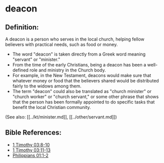 # deacon #

## Definition: ##

A deacon is a person who serves in the local church, helping fellow believers with practical needs, such as food or money.

* The word "deacon" is taken directly from a Greek word meaning "servant" or "minister."
* From the time of the early Christians, being a deacon has been a well-defined role and ministry in the Church body.
* For example, in the New Testament, deacons would make sure that whatever money or food that the believers shared would be distributed fairly to the widows among them.
* The term "deacon" could also be translated as "church minister" or "church worker" or "church servant," or some other phrase that shows that the person has been formally appointed to do specific tasks that benefit the local Christian community.

(See also: [[../kt/minister.md]], [[../other/servant.md]])

## Bible References: ##

* [1 Timothy 03:8-10](en/tn/1ti/help/03/08)
* [1 Timothy 03:11-13](en/tn/1ti/help/03/11)
* [Philippians 01:1-2](en/tn/php/help/01/01)